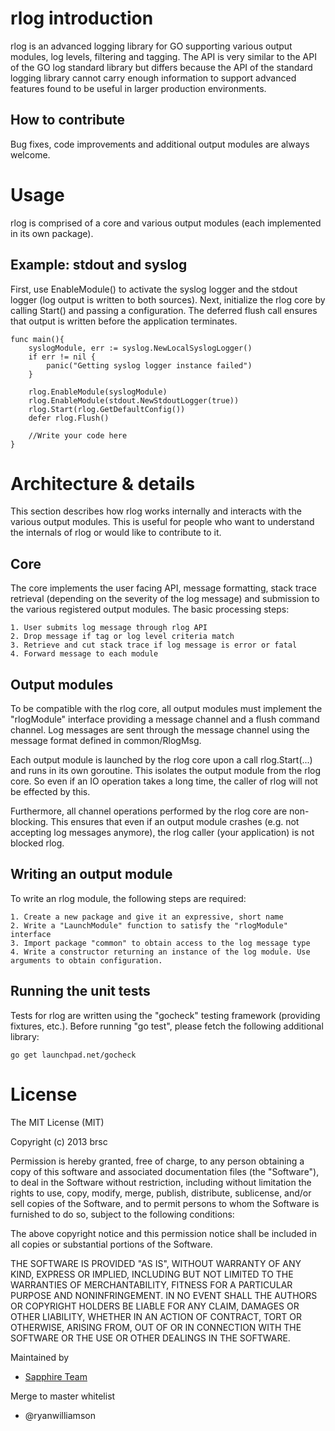 rlog introduction
=================

rlog is an advanced logging library for GO supporting various output modules, log levels, filtering
and tagging. The API is very similar to the API of the GO log standard library but differs because
the API of the standard logging library cannot carry enough information to support advanced features
found to be useful in larger production environments.

How to contribute
-----------------
Bug fixes, code improvements and additional output modules are always welcome.


Usage
=====

rlog is comprised of a core and various output modules (each implemented in its own package).

Example: stdout and syslog
--------------------------

First, use EnableModule() to activate the syslog logger and the stdout logger (log output is written
to both sources). Next, initialize the rlog core by calling Start() and passing a configuration. The
deferred flush call ensures that output is written before the application terminates.

	func main(){
		syslogModule, err := syslog.NewLocalSyslogLogger()
		if err != nil {
			panic("Getting syslog logger instance failed")
		}

		rlog.EnableModule(syslogModule)
		rlog.EnableModule(stdout.NewStdoutLogger(true))
		rlog.Start(rlog.GetDefaultConfig())
		defer rlog.Flush()

		//Write your code here
	}

Architecture & details
======================

This section describes how rlog works internally and interacts with the various output modules. This
is useful for people who want to understand the internals of rlog or would like to contribute to it.

Core
----

The core implements the user facing API, message formatting, stack trace retrieval (depending on the
severity of the log message) and submission to the various registered output modules. The basic
processing steps:

	1. User submits log message through rlog API
	2. Drop message if tag or log level criteria match
	3. Retrieve and cut stack trace if log message is error or fatal
	4. Forward message to each module

Output modules
--------------

To be compatible with the rlog core, all output modules must implement the "rlogModule" interface
providing a message channel and a flush command channel. Log messages are sent through the message
channel using the message format defined in common/RlogMsg.

Each output module is launched by the rlog core upon a call rlog.Start(...) and runs in its own
goroutine. This isolates the output module from the rlog core. So even if an IO operation takes a
long time, the caller of rlog will not be effected by this.

Furthermore, all channel operations performed by the rlog core are non-blocking. This ensures that
even if an output module crashes (e.g. not accepting log messages anymore), the rlog caller (your
application) is not blocked rlog.

Writing an output module
------------------------

To write an rlog module, the following steps are required:

	1. Create a new package and give it an expressive, short name
	2. Write a "LaunchModule" function to satisfy the "rlogModule" interface
	3. Import package "common" to obtain access to the log message type
	4. Write a constructor returning an instance of the log module. Use arguments to obtain configuration.

Running the unit tests
----------------------

Tests for rlog are written using the "gocheck" testing framework (providing fixtures, etc.). Before
running "go test", please fetch the following additional library:

	go get launchpad.net/gocheck

License
=======
The MIT License (MIT)

Copyright (c) 2013 brsc

Permission is hereby granted, free of charge, to any person obtaining a copy of
this software and associated documentation files (the "Software"), to deal in
the Software without restriction, including without limitation the rights to
use, copy, modify, merge, publish, distribute, sublicense, and/or sell copies of
the Software, and to permit persons to whom the Software is furnished to do so,
subject to the following conditions:

The above copyright notice and this permission notice shall be included in all
copies or substantial portions of the Software.

THE SOFTWARE IS PROVIDED "AS IS", WITHOUT WARRANTY OF ANY KIND, EXPRESS OR
IMPLIED, INCLUDING BUT NOT LIMITED TO THE WARRANTIES OF MERCHANTABILITY, FITNESS
FOR A PARTICULAR PURPOSE AND NONINFRINGEMENT. IN NO EVENT SHALL THE AUTHORS OR
COPYRIGHT HOLDERS BE LIABLE FOR ANY CLAIM, DAMAGES OR OTHER LIABILITY, WHETHER
IN AN ACTION OF CONTRACT, TORT OR OTHERWISE, ARISING FROM, OUT OF OR IN
CONNECTION WITH THE SOFTWARE OR THE USE OR OTHER DEALINGS IN THE SOFTWARE.

Maintained by
 - [Sapphire Team](https://wookiee.rightscale.com/display/rightscale/Meet+the+Sapphire+Team)

Merge to master whitelist
 - @ryanwilliamson
